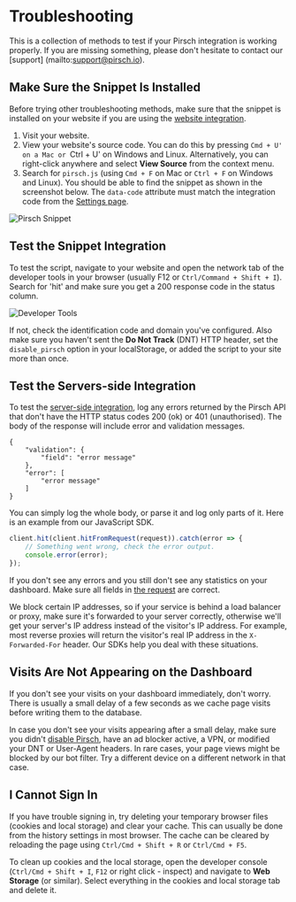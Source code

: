 # Troubleshooting

This is a collection of methods to test if your Pirsch integration is working properly. If you are missing something, please don't hesitate to contact our [support] (mailto:support@pirsch.io).

## Make Sure the Snippet Is Installed

Before trying other troubleshooting methods, make sure that the snippet is installed on your website if you are using the [website integration](/get-started/frontend-integration).

1. Visit your website.
2. View your website's source code. You can do this by pressing `Cmd + U' on a Mac or `Ctrl + U' on Windows and Linux. Alternatively, you can right-click anywhere and select **View Source** from the context menu.
3. Search for `pirsch.js` (using `Cmd + F` on Mac or `Ctrl + F` on Windows and Linux). You should be able to find the snippet as shown in the screenshot below. The `data-code` attribute must match the integration code from the [Settings page](/get-started/frontend-integration#resetting-the-identification-code).

![Pirsch Snippet](../static/get-started/pirsch-snippet.png)

## Test the Snippet Integration

To test the script, navigate to your website and open the network tab of the developer tools in your browser (usually F12 or `Ctrl/Command + Shift + I`). Search for 'hit' and make sure you get a 200 response code in the status column.

![Developer Tools](../static/get-started/network-tab.png)

If not, check the identification code and domain you've configured. Also make sure you haven't sent the **Do Not Track** (DNT) HTTP header, set the `disable_pirsch` option in your localStorage, or added the script to your site more than once.

## Test the Servers-side Integration

To test the [server-side integration](/get-started/backend-integration), log any errors returned by the Pirsch API that don't have the HTTP status codes 200 (ok) or 401 (unauthorised). The body of the response will include error and validation messages.

```
{
    "validation": {
        "field": "error message"
    },
    "error": [
        "error message"
    ]
}
```

You can simply log the whole body, or parse it and log only parts of it. Here is an example from our JavaScript SDK.

```js
client.hit(client.hitFromRequest(request)).catch(error => {
    // Something went wrong, check the error output.
    console.error(error);
});
```

If you don't see any errors and you still don't see any statistics on your dashboard. Make sure all fields in [the request](/api-sdks/api#sending-page-views) are correct.

We block certain IP addresses, so if your service is behind a load balancer or proxy, make sure it's forwarded to your server correctly, otherwise we'll get your server's IP address instead of the visitor's IP address. For example, most reverse proxies will return the visitor's real IP address in the `X-Forwarded-For` header. Our SDKs help you deal with these situations.

## Visits Are Not Appearing on the Dashboard

If you don't see your visits on your dashboard immediately, don't worry. There is usually a small delay of a few seconds as we cache page visits before writing them to the database.

In case you don't see your visits appearing after a small delay, make sure you didn't [disable Pirsch](/get-started/frontend-integration#ignoring-your-own-page-views), have an ad blocker active, a VPN, or modified your DNT or User-Agent headers. In rare cases, your page views might be blocked by our bot filter. Try a different device on a different network in that case.

## I Cannot Sign In

If you have trouble signing in, try deleting your temporary browser files (cookies and local storage) and clear your cache. This can usually be done from the history settings in most browser. The cache can be cleared by reloading the page using `Ctrl/Cmd + Shift + R` or `Ctrl/Cmd + F5`.

To clean up cookies and the local storage, open the developer console (`Ctrl/Cmd + Shift + I`, `F12` or right click - inspect) and navigate to **Web Storage** (or similar). Select everything in the cookies and local storage tab and delete it.
